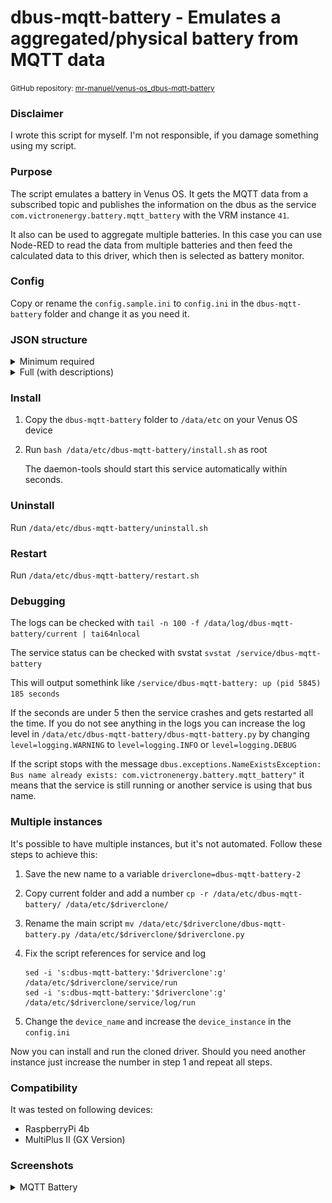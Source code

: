 # dbus-mqtt-battery - Emulates a aggregated/physical battery from MQTT data

<small>GitHub repository: [mr-manuel/venus-os_dbus-mqtt-battery](https://github.com/mr-manuel/venus-os_dbus-mqtt-battery)</small>

### Disclaimer

I wrote this script for myself. I'm not responsible, if you damage something using my script.


### Purpose

The script emulates a battery in Venus OS. It gets the MQTT data from a subscribed topic and publishes the information on the dbus as the service `com.victronenergy.battery.mqtt_battery` with the VRM instance `41`.

It also can be used to aggregate multiple batteries. In this case you can use Node-RED to read the data from multiple batteries and then feed the calculated data to this driver, which then is selected as battery monitor.


### Config

Copy or rename the `config.sample.ini` to `config.ini` in the `dbus-mqtt-battery` folder and change it as you need it.


### JSON structure

<details><summary>Minimum required</summary>

```json
{
    "Dc": {
        "Power": 321.6,
        "Voltage": 52.7
    },
    "Soc": 63
}
```
</details>

<details><summary>Full (with descriptions)</summary>

Please remove the `--> *` comments to get a valid `JSON`. Comments are not allowed in `JSON` structure, but for simplicity I added them.

```json
{
    "Dc": {
        "Power": 321.6,                       --> Watt
        "Voltage": 52.7,                      --> Volt
        "Current": 6.10,                      --> Ampere - if missing in the JSON, than gets calculated from "power" and "voltage"
        "Temperature": 23                     --> Celsius
    },
    "InstalledCapacity": 200.0,               --> Ampere hours - total battery capacity
    "ConsumedAmphours": 74.5,                 --> Ampere hours - consumed
    "Capacity": 125.5,                        --> Ampere hours - remaining - if missing in the JSON, than gets calculated when "InstalledCapacity" and "ConsumedAmphours" are set
    "Soc": 63,                                --> Percent (0-100) - state of charge
    "TimeToGo": 43967,                        --> Seconds - time until the battery is empty - if missing in the JSON, than gets calculated when "Capacity" is set or calculated
    "Balancing": 0,                           --> Bool - 0 = inactive; 1 = active
    "SystemSwitch": 0,                        --> Bool - 0 = disabled; 1 = enabled
    "Alarms": {
        "LowVoltage": 0,                      --> Int - 0 = ok; 1 = warning; 2 = alarm
        "HighVoltage": 0,                     --> Int - 0 = ok; 1 = warning; 2 = alarm
        "LowSoc": 0,                          --> Int - 0 = ok; 1 = warning; 2 = alarm
        "HighChargeCurrent": 0,               --> Int - 0 = ok; 1 = warning; 2 = alarm
        "HighDischargeCurrent": 0,            --> Int - 0 = ok; 1 = warning; 2 = alarm
        "HighCurrent": 0,                     --> Int - 0 = ok; 1 = warning; 2 = alarm
        "CellImbalance": 0,                   --> Int - 0 = ok; 1 = warning; 2 = alarm
        "HighChargeTemperature": 0,           --> Int - 0 = ok; 1 = warning; 2 = alarm
        "LowChargeTemperature": 0,            --> Int - 0 = ok; 1 = warning; 2 = alarm
        "LowCellVoltage": 0,                  --> Int - 0 = ok; 1 = warning; 2 = alarm
        "LowTemperature": 0,                  --> Int - 0 = ok; 1 = warning; 2 = alarm
        "HighTemperature": 0,                 --> Int - 0 = ok; 1 = warning; 2 = alarm
        "FuseBlown": 0                        --> Int - 0 = ok; 1 = warning; 2 = alarm
    },
    "Info": {
        "ChargeRequest": 0,                   --> Bool - 0 = inactive; 1 = active
        "MaxChargeVoltage": 58.4,             --> Volt - Maximum loading voltage that the MultiPlus/Quattro should use
        "MaxChargeCurrent": 80.0,             --> Ampere - Maximum charge current that the MultiPlus/Quattro should use
        "MaxDischargeCurrent": 120.0          --> Ampere - Maximum discharge current that the MultiPlus/Quattro should use
    },
    "History": {
        "ChargeCycles": 5,                    --> Number - cycles for complete battery lifetime
        "MinimumVoltage": 40.8,               --> Battery voltage minimum over time
        "MaximumVoltage": 58.4,               --> Battery voltage maximum over time
        "TotalAhDrawn": 1057.3                --> Ampere hours - drawn ampere hours for complete battery lifetime
    },
    "System": {
        "MinVoltageCellId": "C3",             --> String - ID of the cell with the lowest voltage - if missing in the JSON, than gets calculated when elements in "Voltages" are present
        "MinCellVoltage": 3.392,              --> Volt - Of the cell with the lowest voltage - if missing in the JSON, than gets calculated when elements in "Voltages" are present
        "MaxVoltageCellId": "C15",            --> String - ID of the cell with the highest voltage - if missing in the JSON, than gets calculated when elements in "Voltages" are present
        "MaxCellVoltage": 3.417,              --> Volt - Of the cell with the highest voltage - if missing in the JSON, than gets calculated when elements in "Voltages" are present

        "MinTemperatureCellId": "C2",         --> String - ID of the cell with the lowest temperature
        "MinCellTemperature": 22.5,           --> Celsius - Of the cell with the lowest temperature
        "MaxTemperatureCellId": "C9",         --> String - ID of the cell with the highest temperature
        "MaxCellTemperature": 23.5,           --> Celsius - Of the cell with the highest temperature
        "MOSTemperature": 23.5,               --> Celsius - Temperature of the Mosfets

        "NrOfModulesOnline": 0,               --> Number - How many modules are online
        "NrOfModulesOffline": 0,              --> Number - How many modules are offline

        "NrOfModulesBlockingCharge": 0,       --> Number - How many modules are blocking charge
        "NrOfModulesBlockingDischarge": 0     --> Number - How many modules are blocking discharge
    },
    "Voltages": {
        "Cell1":  3.201,                      --> Volt - voltage of this cell
        "Cell2":  3.202,                      --> Volt - voltage of this cell
        "Cell3":  3.203,                      --> Volt - voltage of this cell
        "Cell4":  3.204,                      --> Volt - voltage of this cell
        "Cell5":  3.205,                      --> Volt - voltage of this cell
        "Cell6":  3.206,                      --> Volt - voltage of this cell
        "Cell7":  3.207,                      --> Volt - voltage of this cell
        "Cell8":  3.208,                      --> Volt - voltage of this cell
        "Cell9":  3.209,                      --> Volt - voltage of this cell
        "Cell10": 3.210,                      --> Volt - voltage of this cell
        "Cell11": 3.211,                      --> Volt - voltage of this cell
        "Cell12": 3.212,                      --> Volt - voltage of this cell
        "Cell13": 3.213,                      --> Volt - voltage of this cell
        "Cell14": 3.214,                      --> Volt - voltage of this cell
        "Cell15": 3.215,                      --> Volt - voltage of this cell
        "Cell16": 3.216,                      --> Volt - voltage of this cell
        "Cell17": 3.217,                      --> Volt - voltage of this cell
        "Cell18": 3.218,                      --> Volt - voltage of this cell
        "Cell19": 3.219,                      --> Volt - voltage of this cell
        "Cell20": 3.220,                      --> Volt - voltage of this cell
        "Cell21": 3.221,                      --> Volt - voltage of this cell
        "Cell22": 3.222,                      --> Volt - voltage of this cell
        "Cell23": 3.223,                      --> Volt - voltage of this cell
        "Cell24": 3.224                       --> Volt - voltage of this cell
    },
    "Balances": {
        "Cell1":  0,                          --> Bool - 0 = inactive; 1 = cell is beeing balanced
        "Cell2":  0,                          --> Bool - 0 = inactive; 1 = cell is beeing balanced
        "Cell3":  0,                          --> Bool - 0 = inactive; 1 = cell is beeing balanced
        "Cell4":  0,                          --> Bool - 0 = inactive; 1 = cell is beeing balanced
        "Cell5":  0,                          --> Bool - 0 = inactive; 1 = cell is beeing balanced
        "Cell6":  0,                          --> Bool - 0 = inactive; 1 = cell is beeing balanced
        "Cell7":  0,                          --> Bool - 0 = inactive; 1 = cell is beeing balanced
        "Cell8":  0,                          --> Bool - 0 = inactive; 1 = cell is beeing balanced
        "Cell9":  0,                          --> Bool - 0 = inactive; 1 = cell is beeing balanced
        "Cell10": 0,                          --> Bool - 0 = inactive; 1 = cell is beeing balanced
        "Cell11": 0,                          --> Bool - 0 = inactive; 1 = cell is beeing balanced
        "Cell12": 0,                          --> Bool - 0 = inactive; 1 = cell is beeing balanced
        "Cell13": 0,                          --> Bool - 0 = inactive; 1 = cell is beeing balanced
        "Cell14": 0,                          --> Bool - 0 = inactive; 1 = cell is beeing balanced
        "Cell15": 0,                          --> Bool - 0 = inactive; 1 = cell is beeing balanced
        "Cell16": 0,                          --> Bool - 0 = inactive; 1 = cell is beeing balanced
        "Cell17": 0,                          --> Bool - 0 = inactive; 1 = cell is beeing balanced
        "Cell18": 0,                          --> Bool - 0 = inactive; 1 = cell is beeing balanced
        "Cell19": 0,                          --> Bool - 0 = inactive; 1 = cell is beeing balanced
        "Cell20": 0,                          --> Bool - 0 = inactive; 1 = cell is beeing balanced
        "Cell21": 0,                          --> Bool - 0 = inactive; 1 = cell is beeing balanced
        "Cell22": 0,                          --> Bool - 0 = inactive; 1 = cell is beeing balanced
        "Cell23": 0,                          --> Bool - 0 = inactive; 1 = cell is beeing balanced
        "Cell24": 0                           --> Bool - 0 = inactive; 1 = cell is beeing balanced
    },
    "Io": {
        "AllowToCharge": 0,                   --> Bool - 0 = disabled; 1 = enabled
        "AllowToDischarge": 0,                --> Bool - 0 = disabled; 1 = enabled
        "AllowToBalance": 0,                  --> Bool - 0 = disabled; 1 = enabled
        "ExternalRelay": 0                    --> Bool - 0 = disabled; 1 = enabled
    }
}
```
</details>


### Install

1. Copy the `dbus-mqtt-battery` folder to `/data/etc` on your Venus OS device

2. Run `bash /data/etc/dbus-mqtt-battery/install.sh` as root

   The daemon-tools should start this service automatically within seconds.

### Uninstall

Run `/data/etc/dbus-mqtt-battery/uninstall.sh`

### Restart

Run `/data/etc/dbus-mqtt-battery/restart.sh`

### Debugging

The logs can be checked with `tail -n 100 -f /data/log/dbus-mqtt-battery/current | tai64nlocal`

The service status can be checked with svstat `svstat /service/dbus-mqtt-battery`

This will output somethink like `/service/dbus-mqtt-battery: up (pid 5845) 185 seconds`

If the seconds are under 5 then the service crashes and gets restarted all the time. If you do not see anything in the logs you can increase the log level in `/data/etc/dbus-mqtt-battery/dbus-mqtt-battery.py` by changing `level=logging.WARNING` to `level=logging.INFO` or `level=logging.DEBUG`

If the script stops with the message `dbus.exceptions.NameExistsException: Bus name already exists: com.victronenergy.battery.mqtt_battery"` it means that the service is still running or another service is using that bus name.

### Multiple instances

It's possible to have multiple instances, but it's not automated. Follow these steps to achieve this:

1. Save the new name to a variable `driverclone=dbus-mqtt-battery-2`

2. Copy current folder and add a number `cp -r /data/etc/dbus-mqtt-battery/ /data/etc/$driverclone/`

3. Rename the main script `mv /data/etc/$driverclone/dbus-mqtt-battery.py /data/etc/$driverclone/$driverclone.py`

4. Fix the script references for service and log
    ```
    sed -i 's:dbus-mqtt-battery:'$driverclone':g' /data/etc/$driverclone/service/run
    sed -i 's:dbus-mqtt-battery:'$driverclone':g' /data/etc/$driverclone/service/log/run
    ```

5. Change the `device_name` and increase the `device_instance` in the `config.ini`

Now you can install and run the cloned driver. Should you need another instance just increase the number in step 1 and repeat all steps.


### Compatibility

It was tested on following devices:

* RaspberryPi 4b
* MultiPlus II (GX Version)

### Screenshots

<details><summary>MQTT Battery</summary>

![MQTT Battery - pages](/screenshots/battery_pages.png)
![MQTT Battery - device list](/screenshots/battery_device_list.png)
![MQTT Battery - device list - mqtt battery](/screenshots/battery_device_list_mqtt-battery_1.png)
![MQTT Battery - device list - mqtt battery](/screenshots/battery_device_list_mqtt-battery_2.png)
![MQTT Battery - device list - mqtt battery](/screenshots/battery_device_list_mqtt-battery_3.png)
![MQTT Battery - device list - mqtt battery](/screenshots/battery_device_list_mqtt-battery_4.png)
![MQTT Battery - device list - mqtt battery](/screenshots/battery_device_list_mqtt-battery_5.png)
![MQTT Battery - device list - mqtt battery](/screenshots/battery_device_list_mqtt-battery_6.png)
![MQTT Battery - device list - mqtt battery](/screenshots/battery_device_list_mqtt-battery_7.png)
![MQTT Battery - device list - mqtt battery](/screenshots/battery_device_list_mqtt-battery_8.png)
![MQTT Battery - device list - mqtt battery](/screenshots/battery_device_list_mqtt-battery_9.png)
![MQTT Battery - device list - mqtt battery](/screenshots/battery_device_list_mqtt-battery_10.png)
![MQTT Battery - device list - mqtt battery](/screenshots/battery_device_list_mqtt-battery_11.png)
![MQTT Battery - device list - mqtt battery](/screenshots/battery_device_list_mqtt-battery_12.png)

</details>
